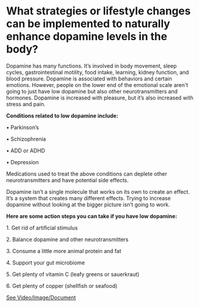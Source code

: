 # What strategies or lifestyle changes can be implemented to naturally enhance dopamine levels in the body?

Dopamine has many functions. It’s involved in body movement, sleep cycles, gastrointestinal motility, food intake, learning, kidney function, and blood pressure. Dopamine is associated with behaviors and certain emotions. However, people on the lower end of the emotional scale aren't going to just have low dopamine but also other neurotransmitters and hormones. Dopamine is increased with pleasure, but it’s also increased with stress and pain.

**Conditions related to low dopamine include:**

• Parkinson’s

• Schizophrenia

• ADD or ADHD

• Depression

Medications used to treat the above conditions can deplete other neurotransmitters and have potential side effects.

Dopamine isn’t a single molecule that works on its own to create an effect. It’s a system that creates many different effects. Trying to increase dopamine without looking at the bigger picture isn’t going to work.

**Here are some action steps you can take if you have low dopamine:**

1\. Get rid of artificial stimulus

2\. Balance dopamine and other neurotransmitters

3\. Consume a little more animal protein and fat

4\. Support your gut microbiome

5\. Get plenty of vitamin C (leafy greens or sauerkraut)

6\. Get plenty of copper (shellfish or seafood)

 [See Video/Image/Document](https://hls-player.drberg.com/asset?path=migrated-assets/dopamine-fixed)
